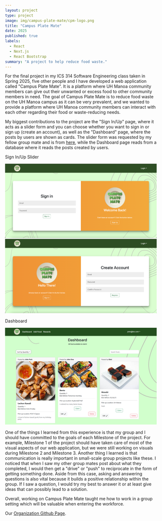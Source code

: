 ```yaml
---
layout: project
type: project
image: img/campus-plate-mate/cpm-logo.png
title: "Campus Plate Mate"
date: 2025
published: true
labels:
  - React
  - Next.js
  - React Bootstrap
summary: "A project to help reduce food waste."
---
```


For the final project in my ICS 314 Software Engineering class taken in Spring 2025, five other people and I have developed a web application called "Campus Plate Mate". It is a platform where UH Manoa community members can give out their unwanted or excess food to other community members in need. The goal of Campus Plate Mate is to reduce food waste on the UH Manoa campus as it can be very prevalent, and we wanted to provide a platform where UH Manoa community members can interact with each other regarding their food or waste-reducing needs.

My biggest contributions to the project are the "Sign In/Up" page, where it acts as a slider form and you can choose whether you want to sign in or sign up (create an account), as well as the "Dashboard" page, where the posts by users are shown as cards. The slider form was requested by my fellow group mate and is from [here](https://codepen.io/FlorinPop17/pen/vPKWjd), while the Dashboard page reads from a database where it reads the posts created by users.

Sign In/Up Slider
<div class="row">
  <img class="img-fluid" width="500px" src="../img/campus-plate-mate/signin-slide.png">
  <img class="img-fluid" width="500px" src="../img/campus-plate-mate/signup-slide.png">
</div>

Dashboard
<div class="row">
  <img class="img-fluid" width="500px" src="../img/campus-plate-mate/dashboard.png">
</div>

One of the things I learned from this experience is that my group and I should have committed to the goals of each Milestone of the project. For example, Milestone 1 of the project should have taken care of most of the visual aspects of our web application, but we were still working on visuals during Milestone 2 and Milestone 3. Another thing I learned is that communication is really important in small-scale group projects like these. I noticed that when I saw my other group mates post about what they completed, I would then get a "drive" or "push" to reciprocate in the form of getting something done. Aside from this case, asking and answering questions is also vital because it builds a positive relationship within the group. If I saw a question, I would try my best to answer it or at least give ideas that can possibly lead to a solution. 

Overall, working on Campus Plate Mate taught me how to work in a group setting which will be valuable when entering the workforce.

Our [Organization Github Page](https://github.com/campusplatemate).
